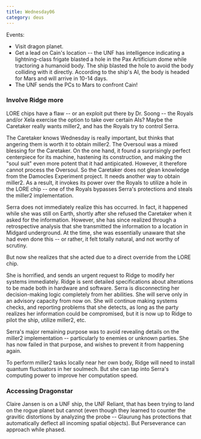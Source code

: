 ```yaml
---
title: Wednesday06
category: deus
---
```

Events:
* Visit dragon planet.
* Get a lead on Cain's location -- the UNF has intelligence indicating a lightning-class frigate blasted a hole in the Pax Artificium dome while tractoring a humanoid body. The ship blasted the hole to avoid the body colliding with it directly. According to the ship's AI, the body is headed for Mars and will arrive in 10-14 days.
* The UNF sends the PCs to Mars to confront Cain!


### Involve Ridge more

LORE chips have a flaw -- or an exploit put there by Dr. Soong -- the Royals and/or Xela exercise the option to take over certain AIs? Maybe the Caretaker really wants miller2, and has the Royals try to control Serra.

The Caretaker knows Wednesday is really important, but thinks that angering them is worth it to obtain miller2. The Oversoul was a mixed blessing for the Caretaker. On the one hand, it found a surprisingly perfect centerpiece for its machine, hastening its construction, and making the &quot;soul suit&quot; even more potent that it had antipicated. However, it therefore cannot process the Oversoul. So the Caretaker does not glean knowledge from the Damocles Experiment project. It needs another way to obtain miller2. As a result, it invokes its power over the Royals to utilize a hole in the LORE chip -- one of the Royals bypasses Serra's protections and steals the miller2 implementation.

Serra does not immediately realize this has occurred. In fact, it happened while she was still on Earth, shortly after she refused the Caretaker when it asked for the information. However, she has since realized through a retrospective analysis that she transmitted the information to a location in Midgard underground. At the time, she was essentially unaware that she had even done this -- or rather, it felt totally natural, and not worthy of scrutiny.

But now she realizes that she acted due to a direct override from the LORE chip.

She is horrified, and sends an urgent request to Ridge to modify her systems immediately. Ridge is sent detailed specifications about alterations to be made both in hardware and software. Serra is disconnecting her decision-making logic completely from her abilities. She will serve only in an advisory capacity from now on. She will continue making systems checks, and reporting problems that she detects, as long as the party realizes her information could be compromised, but it is now up to Ridge to pilot the ship, utilize miller2, etc.

Serra's major remaining purpose was to avoid revealing details on the miller2 implementation -- particularly to enemies or unknown parties. She has now failed in that purpose, and wishes to prevent it from happening again.

To perform miller2 tasks locally near her own body, Ridge will need to install quantum fluctuators in her soulmech. But she can tap into Serra's computing power to improve her computation speed.


### Accessing Dragonstar

Claire Jansen is on a UNF ship, the UNF Reliant, that has been trying to land on the rogue planet but cannot (even though they learned to counter the gravitic distortions by analyzing the probe -- Glaurung has protections that automatically deflect all incoming spatial objects). But Perseverance can approach while phased.
